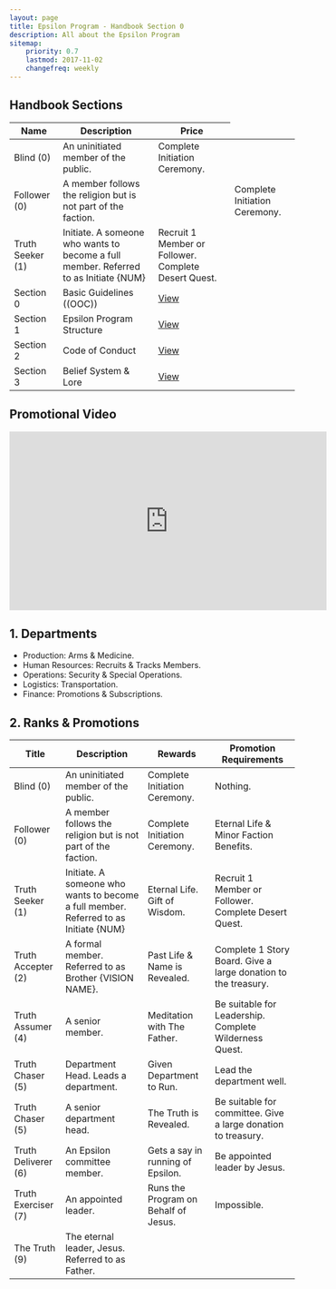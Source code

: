 ```yaml
---
layout: page
title: Epsilon Program - Handbook Section 0
description: All about the Epsilon Program
sitemap:
    priority: 0.7
    lastmod: 2017-11-02
    changefreq: weekly
---
```

## Handbook Sections
<div class="table-wrapper">
	<table>
		<thead>
			<tr>
				<th>Name</th>
				<th>Description</th>
				<th>Price</th>
			</tr>
		</thead>
		<tbody>
			<tr>
				<td>Blind (0)</td>
				<td>An uninitiated member of the public.</td>
				<td>Complete Initiation Ceremony.</td>
			</tr>
			<tr>
				<td>Follower (0)</td>
				<td>A member follows the religion but is not part of the faction. <td>
				<td>Complete Initiation Ceremony.</td>
			</tr>
			<tr>
				<td>Truth Seeker (1)</td>
				<td>Initiate. A someone who wants to become a full member. Referred to as Initiate {NUM}</td>
				<td>Recruit 1 Member or Follower. Complete Desert Quest.</td>
			</tr>
			<tr>
				<td>Section 0</td>
				<td>Basic Guidelines ((OOC))</td>
				<td><a href="/section0">View</a></td>
			</tr>
			<tr>
				<td>Section 1</td>
				<td>Epsilon Program Structure</td>
				<td><a href="/section1">View</a></td>
			</tr>
			<tr>
				<td>Section 2</td>
				<td>Code of Conduct</td>
				<td><a href="/section2">View</a></td>
			</tr>
			<tr>
				<td>Section 3</td>
				<td>Belief System & Lore</td>
				<td><a href="/section3">View</a></td>
			</tr>
		</tbody>
	</table>
</div>

## Promotional Video
<p align="center"><iframe width="560" height="315" src="https://www.youtube.com/embed/LpJXzvrRKT8?rel=0&amp;showinfo=0" frameborder="0" allow="autoplay; encrypted-media" allowfullscreen></iframe></p>

## 1. Departments
 - Production: Arms & Medicine.
 - Human Resources: Recruits & Tracks Members.
 - Operations: Security & Special Operations.
 - Logistics: Transportation.
 - Finance: Promotions & Subscriptions.

## 2. Ranks & Promotions
<div class="table-wrapper">
	<table>
		<thead>
			<tr>
				<th>Title</th>
				<th>Description</th>
				<th>Rewards</th>
				<th>Promotion Requirements</th>
			</tr>
		</thead>
		<tbody>
			<tr>
				<td>Blind (0)</td>
				<td>An uninitiated member of the public.</td>
				<td>Complete Initiation Ceremony.</td>
				<td>Nothing.</td>
			</tr>
			<tr>
				<td>Follower (0)</td>
				<td>A member follows the religion but is not part of the faction. </td>
				<td>Complete Initiation Ceremony.</td>
				<td>Eternal Life & Minor Faction Benefits.</td>
			</tr>
			<tr>
				<td>Truth Seeker (1)</td>
				<td>Initiate. A someone who wants to become a full member. Referred to as Initiate {NUM}</td>
				<td>Eternal Life. Gift of Wisdom.</td>
				<td>Recruit 1 Member or Follower. Complete Desert Quest.</td>
			</tr>
			<tr>
				<td>Truth Accepter (2)</td>
				<td>A formal member. Referred to as Brother {VISION NAME}.</td>
				<td>Past Life & Name is Revealed.</td>
				<td>Complete 1 Story Board. Give a large donation to the treasury.</td>				
			</tr>
			<tr>
				<td>Truth Assumer (4)</td>
				<td>A senior member.</td>
				<td>Meditation with The Father.</td>
				<td>Be suitable for Leadership. Complete Wilderness Quest.</td>
			</tr>
			<tr>
				<td>Truth Chaser (5)</td>
				<td>Department Head. Leads a department.</td>
				<td>Given Department to Run.</td>
				<td>Lead the department well.</td>
			</tr>
			<tr>
				<td>Truth Chaser (5)</td>
				<td>A senior department head.</td>
				<td>The Truth is Revealed.</td>
				<td>Be suitable for committee. Give a large donation to treasury.</td>
			</tr>
			<tr>
				<td>Truth Deliverer (6)</td>
				<td>An Epsilon committee member. </td>
				<td>Gets a say in running of Epsilon.</td>
				<td>Be appointed leader by Jesus.</td>
			</tr>
			<tr>
				<td>Truth Exerciser (7)</td>
				<td>An appointed leader.</td>
				<td>Runs the Program on Behalf of Jesus.</td>
				<td>Impossible.</td>
			</tr>
			<tr>
				<td>The Truth (9)</td>
				<td>The eternal leader, Jesus. Referred to as Father.</td>
				<td></td>
			</tr>
		</tbody>
	</table>
</div>
